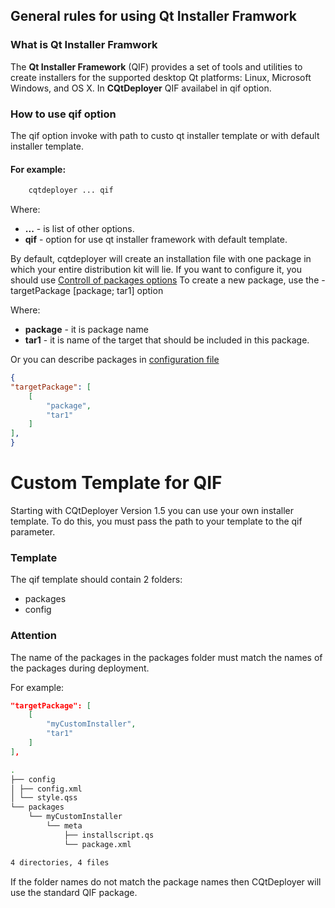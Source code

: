 ## General rules for using Qt Installer Framwork

### What is Qt Installer Framwork

The **Qt Installer Framework** (QIF) provides a set of tools and utilities to create installers for the supported desktop Qt platforms: Linux, Microsoft Windows, and OS X.
In **CQtDeployer** QIF availabel in qif option.

### How to use qif option

The qif option invoke with path to custo qt installer template or with default installer template.

#### For example:

``` bash
    cqtdeployer ... qif
```

Where:
* **...** - is list of other options.
* **qif** - option for use qt installer framework with default template.


By default, cqtdeployer will create an installation file with one package in which your entire distribution kit will lie.
If you want to configure it, you should use [Controll of packages options](https://github.com/QuasarApp/CQtDeployer/wiki/Options)
To create a new package, use the -targetPackage [package; tar1] option


Where:

* **package** - it is package name
* **tar1** - it is name of the target that should be included in this package.

Or you can describe packages in [configuration file](https://github.com/QuasarApp/CQtDeployer/wiki/DeployConfigFileEn)


```json
{
"targetPackage": [
    [
        "package",
        "tar1"
    ]
],
}
```

# Custom Template for QIF
Starting with CQtDeployer Version 1.5 you can use your own installer template. To do this, you must pass the path to your template to the qif parameter.
### Template
The qif template should contain 2 folders:
* packages
* config

### Attention
The name of the packages in the packages folder must match the names of the packages during deployment.

For example:
``` json
"targetPackage": [
    [
        "myCustomInstaller",
        "tar1"
    ]
],
```

``` bash
.
├── config
│ ├── config.xml
│ └── style.qss
└── packages
    └── myCustomInstaller
        └── meta
            ├── installscript.qs
            └── package.xml

4 directories, 4 files

```

If the folder names do not match the package names then CQtDeployer will use the standard QIF package.
